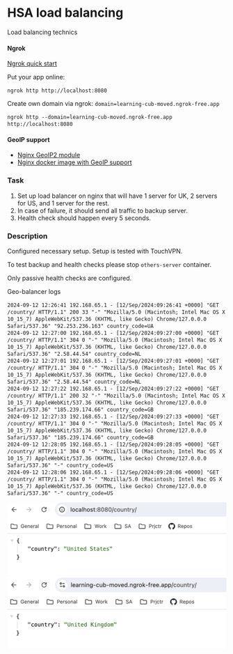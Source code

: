 # HSA load balancing
Load balancing technics

<h4>Ngrok</h4>

[Ngrok quick start](https://ngrok.com/docs/getting-started/)

Put your app online:
```
ngrok http http://localhost:8080
```

Create own domain via ngrok: ``domain=learning-cub-moved.ngrok-free.app``
```
ngrok http --domain=learning-cub-moved.ngrok-free.app http://localhost:8080
```

<h4>GeoIP support</h4>

* [Nginx GeoIP2 module](https://github.com/nginx-modules/ngx_http_geoip2_module)
* [Nginx docker image with GeoIP support](https://hub.docker.com/r/anroe/nginx-geoip2)

<h3>Task</h3>

1. Set up load balancer on nginx that will have 1 server for UK, 2 servers for US, and 1 server for the rest. 
2. In case of failure, it should send all traffic to backup server. 
3. Health check should happen every 5 seconds.

<h3>Description</h3>

Configured necessary setup. Setup is tested with TouchVPN. 

To test backup and health checks please stop ``others-server`` container. 

Only passive health checks are configured.

Geo-balancer logs
```
2024-09-12 12:26:41 192.168.65.1 - [12/Sep/2024:09:26:41 +0000] "GET /country/ HTTP/1.1" 200 33 "-" "Mozilla/5.0 (Macintosh; Intel Mac OS X 10_15_7) AppleWebKit/537.36 (KHTML, like Gecko) Chrome/127.0.0.0 Safari/537.36" "92.253.236.163" country_code=UA
2024-09-12 12:27:00 192.168.65.1 - [12/Sep/2024:09:27:00 +0000] "GET /country/ HTTP/1.1" 304 0 "-" "Mozilla/5.0 (Macintosh; Intel Mac OS X 10_15_7) AppleWebKit/537.36 (KHTML, like Gecko) Chrome/127.0.0.0 Safari/537.36" "2.58.44.54" country_code=NL
2024-09-12 12:27:01 192.168.65.1 - [12/Sep/2024:09:27:01 +0000] "GET /country/ HTTP/1.1" 304 0 "-" "Mozilla/5.0 (Macintosh; Intel Mac OS X 10_15_7) AppleWebKit/537.36 (KHTML, like Gecko) Chrome/127.0.0.0 Safari/537.36" "2.58.44.54" country_code=NL
2024-09-12 12:27:22 192.168.65.1 - [12/Sep/2024:09:27:22 +0000] "GET /country/ HTTP/1.1" 200 32 "-" "Mozilla/5.0 (Macintosh; Intel Mac OS X 10_15_7) AppleWebKit/537.36 (KHTML, like Gecko) Chrome/127.0.0.0 Safari/537.36" "185.239.174.66" country_code=GB
2024-09-12 12:27:33 192.168.65.1 - [12/Sep/2024:09:27:33 +0000] "GET /country/ HTTP/1.1" 304 0 "-" "Mozilla/5.0 (Macintosh; Intel Mac OS X 10_15_7) AppleWebKit/537.36 (KHTML, like Gecko) Chrome/127.0.0.0 Safari/537.36" "185.239.174.66" country_code=GB
2024-09-12 12:28:05 192.168.65.1 - [12/Sep/2024:09:28:05 +0000] "GET /country/ HTTP/1.1" 304 0 "-" "Mozilla/5.0 (Macintosh; Intel Mac OS X 10_15_7) AppleWebKit/537.36 (KHTML, like Gecko) Chrome/127.0.0.0 Safari/537.36" "-" country_code=US
2024-09-12 12:28:06 192.168.65.1 - [12/Sep/2024:09:28:06 +0000] "GET /country/ HTTP/1.1" 304 0 "-" "Mozilla/5.0 (Macintosh; Intel Mac OS X 10_15_7) AppleWebKit/537.36 (KHTML, like Gecko) Chrome/127.0.0.0 Safari/537.36" "-" country_code=US
```

<img src="./images/others_country.png" width="900">
<img src="./images/uk_vpn.png" width="900">